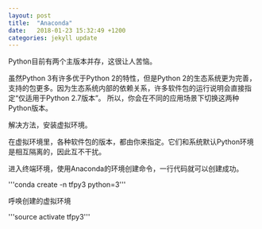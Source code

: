```yaml
---
layout: post
title:  "Anaconda"
date:   2018-01-23 15:32:49 +1200
categories: jekyll update
---
```

Python目前有两个主版本并存，这很让人苦恼。

虽然Python 3有许多优于Python 2的特性，但是Python 2的生态系统更为完善，支持的包更多。因为生态系统内部的依赖关系，许多软件包的运行说明会直接指定“仅适用于Python 2.7版本”。
所以，你会在不同的应用场景下切换这两种Python版本。

解决方法，安装虚拟环境。

在虚拟环境里，各种软件包的版本，都由你来指定。它们和系统默认Python环境是相互隔离的，因此互不干扰。

进入终端环境，使用Anaconda的环境创建命令，一行代码就可以创建成功。

'''conda create -n tfpy3 python=3'''


呼唤创建的虚拟环境

'''source activate tfpy3'''
